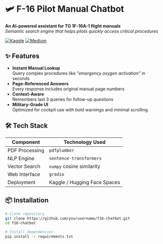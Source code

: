 # 🛩️ F-16 Pilot Manual Chatbot

**An AI-powered assistant for TO 1F-16A-1 flight manuals**  
*Semantic search engine that helps pilots quickly access critical procedures*

[![Kaggle](https://img.shields.io/badge/Kaggle-Notebook-blue)](https://www.kaggle.com/themuneeb99/pilot-manual)
[![Medium](https://medium.com/@miqbal83a/building-an-ai-chatbot-for-f-16-pilot-manuals-a-technical-deep-dive-8262edaacae5)](BLOG)

## ✨ Features

- **Instant Manual Lookup**  
  Query complex procedures like _"emergency oxygen activation"_ in seconds
- **Page-Referenced Answers**  
  Every response includes original manual page numbers
- **Context-Aware**  
  Remembers last 3 queries for follow-up questions
- **Military-Grade UI**  
  Optimized for cockpit use with bold warnings and minimal scrolling

## 🛠️ Tech Stack

| Component           | Technology Used |
|---------------------|-----------------|
| PDF Processing      | `pdfplumber`    |
| NLP Engine          | `sentence-transformers` |
| Vector Search       | `numpy` cosine similarity |
| Web Interface       | `gradio`        |
| Deployment          | Kaggle / Hugging Face Spaces |

## 📦 Installation

```bash
# Clone repository
git clone https://github.com/yourusername/f16-chatbot.git
cd f16-chatbot

# Install dependencies
pip install -r requirements.txt
